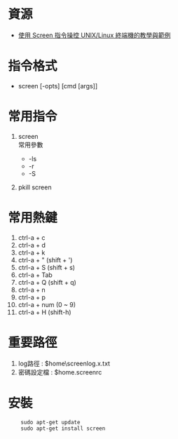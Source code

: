 <script src='https://cdnjs.cloudflare.com/ajax/libs/mathjax/2.7.5/MathJax.js?config=TeX-MML-AM_CHTML'></script>
<script type="text/x-mathjax-config">
    MathJax.Hub.Config({ tex2jax: {inlineMath: [['$','$'], ['\\(','\\)']]} });
</script>
# 資源
- [使用 Screen 指令操控 UNIX/Linux 終端機的教學與範例](https://blog.gtwang.org/linux/screen-command-examples-to-manage-linux-terminals/)

# 指令格式
- screen [-opts] [cmd [args]]

# 常用指令
1. screen  
常用參數
   - -ls
   - -r
   - -S

1. pkill screen

# 常用熱鍵
1. ctrl-a + c
1. ctrl-a + d
1. ctrl-a + k
1. ctrl-a + " (shift + ')
1. ctrl-a + S (shift + s)
1. ctrl-a + Tab
1. ctrl-a + Q (shift + q)
1. ctrl-a + n
1. ctrl-a + p
1. ctrl-a + num (0 ~ 9)
1. ctrl-a + H (shift-h)

# 重要路徑
1. log路徑 : $home\screenlog.x.txt
2. 密碼設定檔 : $home\.screenrc

# 安裝

        sudo apt-get update
        sudo apt-get install screen